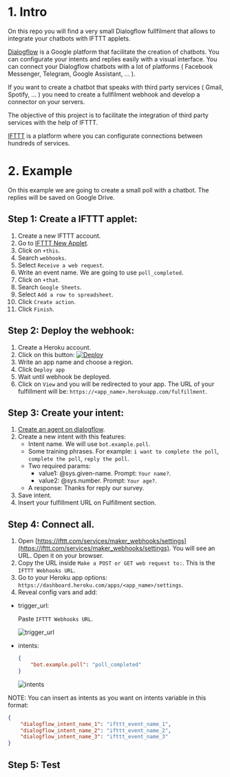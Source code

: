 
# 1. Intro

On this repo you will find a very small Dialogflow fullfilment that allows to integrate your chatbots with IFTTT applets.

[Dialogflow](https://dialogflow.com) is a Google platform that facilitate the creation of chatbots. You can configurate your intents and replies easily with a visual interface. You can connect your Dialogflow chatbots with a lot of platforms ( Facebook Messenger, Telegram, Google Assistant, ... ).

If you want to create a chatbot that speaks with third party services ( Gmail, Spotify, ... ) you need to create a fullfilment webhook and develop a connector on your servers.

The objective of this project is to facilitate the integration of third party services with the help of IFTTT.

[IFTTT](https://ifttt.com) is a platform where you can configurate connections between hundreds of services.

# 2. Example
On this example we are going to create a small poll with a chatbot. The replies will be saved on Google Drive.

## Step 1: Create a IFTTT applet:
1. Create a new IFTTT account.
2. Go to [IFTTT New Applet](https://ifttt.com/create).
3. Click on ``+this``.
4. Search ``webhooks``.
5. Select ``Receive a web request``.
6. Write an event name. We are going to use ``poll_completed``.
7. Click on ``+that``.
8. Search ``Google Sheets``.
9. Select ``Add a row to spreadsheet``.
10. Click ``Create action``.
11. Click ``Finish``.

## Step 2: Deploy the webhook:
1. Create a Heroku account.
2. Click on this button:
[![Deploy](https://www.herokucdn.com/deploy/button.svg)](https://heroku.com/deploy)
3. Write an app name and choose a region.
4. Click ``Deploy app``
5. Wait until webhook be deployed.
6. Click on ``View`` and you will be redirected to your app. The URL of your fulfillment will be: ``https://<app_name>.herokuapp.com/fulfillment``.

## Step 3: Create your intent:
1. [Create an agent on dialogflow](https://dialogflow.com/docs/getting-started/first-agent).
2. Create a new intent with this features:
    - Intent name. We will use ``bot.example.poll``.
    - Some training phrases. For example: ``i want to complete the poll``, ``complete the poll``, ``reply the poll``.
    - Two required params:
        - value1: @sys.given-name. Prompt: ``Your name?``.
        - value2: @sys.number. Prompt: ``Your age?``.
    - A response: Thanks for reply our survey.
3. Save intent.
4. Insert your fulfillment URL on Fulfillment section.

## Step 4: Connect all.
1. Open [https://ifttt.com/services/maker_webhooks/settings](https://ifttt.com/services/maker_webhooks/settings). You will see an URL. Open it on your browser.
2. Copy the URL inside ``Make a POST or GET web request to:``. This is the ``IFTTT Webhooks URL``.
3. Go to your Heroku app options: ``https://dashboard.heroku.com/apps/<app_name>/settings``.
4. Reveal config vars and add:

- trigger_url:

    Paste ``IFTTT Webhooks URL``.
    
    ![trigger_url](https://s3-eu-west-1.amazonaws.com/ifttt-dialogflow-webhook-imgs/trigger_url.png)

- intents:

    ```json
    {
        "bot.example.poll": "poll_completed"
    }
    ```

    ![intents](https://s3-eu-west-1.amazonaws.com/ifttt-dialogflow-webhook-imgs/intents.png)

NOTE: You can insert as intents as you want on intents variable in this format:
```json
{
    "dialogflow_intent_name_1": "ifttt_event_name_1",
    "dialogflow_intent_name_2": "ifttt_event_name_2",
    "dialogflow_intent_name_3": "ifttt_event_name_3"
}
```

## Step 5: Test
